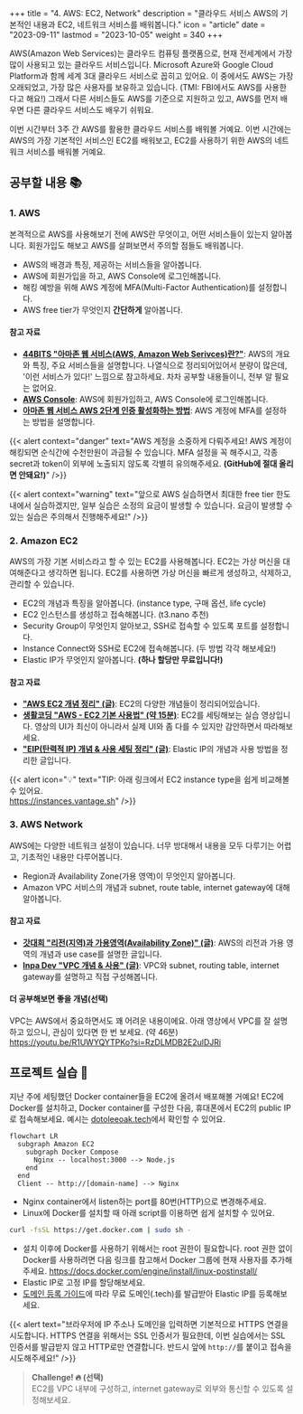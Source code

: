 +++
title = "4. AWS: EC2, Network"
description = "클라우드 서비스 AWS의 기본적인 내용과 EC2, 네트워크 서비스를 배워봅니다."
icon = "article"
date = "2023-09-11"
lastmod = "2023-10-05"
weight = 340
+++

<!-- TODO: update `date` and `lastmod` -->

AWS(Amazon Web Services)는 클라우드 컴퓨팅 플랫폼으로, 현재 전세계에서 가장 많이 사용되고 있는 클라우드 서비스입니다. Microsoft Azure와 Google Cloud Platform과 함께 세계 3대 클라우드 서비스로 꼽히고 있어요. 이 중에서도 AWS는 가장 오래되었고, 가장 많은 사용자를 보유하고 있습니다. (TMI: FBI에서도 AWS를 사용한다고 해요!) 그래서 다른 서비스들도 AWS를 기준으로 지원하고 있고, AWS를 먼저 배우면 다른 클라우드 서비스도 배우기 쉬워요.

이번 시간부터 3주 간 AWS를 활용한 클라우드 서비스를 배워볼 거예요. 이번 시간에는 AWS의 가장 기본적인 서비스인 EC2를 배워보고, EC2를 사용하기 위한 AWS의 네트워크 서비스를 배워볼 거예요.

## 공부할 내용 📚

### 1. AWS

본격적으로 AWS를 사용해보기 전에 AWS란 무엇이고, 어떤 서비스들이 있는지 알아봅니다. 회원가입도 해보고 AWS를 살펴보면서 주의할 점들도 배워봅니다.

- AWS의 배경과 특징, 제공하는 서비스들을 알아봅니다.
- AWS에 회원가입을 하고, AWS Console에 로그인해봅니다.
- 해킹 예방을 위해 AWS 계정에 MFA(Multi-Factor Authentication)를 설정합니다.
- AWS free tier가 무엇인지 **간단하게** 알아봅니다.

#### 참고 자료

- **[44BITS "아마존 웹 서비스(AWS, Amazon Web Serivces)란?"](https://www.44bits.io/ko/keyword/amazon-web-service)**: AWS의 개요와 특징, 주요 서비스들을 설명합니다. 나열식으로 정리되어있어서 분량이 많은데, '이런 서비스가 있다!' 느낌으로 참고하세요. 차차 공부할 내용들이니, 전부 알 필요는 없어요.
- **[AWS Console](https://console.aws.amazon.com/console/home)**: AWS에 회원가입하고, AWS Console에 로그인해봅니다.
- **[아마존 웹 서비스 AWS 2단계 인증 활성화하는 방법](https://www.lainyzine.com/ko/article/how-to-enable-multi-factor-authentication-on-amazon-web-service/)**: AWS 계정에 MFA를 설정하는 방법을 설명합니다.

{{< alert context="danger" text="AWS 계정을 소중하게 다뤄주세요! AWS 계정이 해킹되면 순식간에 수천만원이 과금될 수 있습니다. MFA 설정을 꼭 해주시고, 각종 secret과 token이 외부에 노출되지 않도록 각별히 유의해주세요. **(GitHub에 절대 올리면 안돼요!)**" />}}

{{< alert context="warning" text="앞으로 AWS 실습하면서 최대한 free tier 한도 내에서 실습하겠지만, 일부 실습은 소정의 요금이 발생할 수 있습니다. 요금이 발생할 수 있는 실습은 주의해서 진행해주세요!" />}}

### 2. Amazon EC2

AWS의 가장 기본 서비스라고 할 수 있는 EC2를 사용해봅니다. EC2는 가상 머신을 대여해준다고 생각하면 됩니다. EC2를 사용하면 가상 머신을 빠르게 생성하고, 삭제하고, 관리할 수 있습니다.

- EC2의 개념과 특징을 알아봅니다. (instance type, 구매 옵션, life cycle)
- EC2 인스턴스를 생성하고 접속해봅니다. (t3.nano 추천)
- Security Group이 무엇인지 알아보고, SSH로 접속할 수 있도록 포트를 설정합니다.
- Instance Connect와 SSH로 EC2에 접속해봅니다. (두 방법 각각 해보세요!)
- Elastic IP가 무엇인지 알아봅니다. **(하나 할당만 무료입니다!)**

#### 참고 자료

- **["AWS EC2 개념 정리" (글)](https://velog.io/@server30sopt/AWS-EC2-%EA%B0%9C%EB%85%90-%EC%A0%95%EB%A6%AC)**: EC2의 다양한 개념들이 정리되어있습니다.
- **[생활코딩 "AWS - EC2 기본 사용법" (약 15분)](https://youtu.be/Pv2yDJ2NKQA?si=QaQlK6SNN_hZ03Cx)**: EC2를 세팅해보는 실습 영상입니다. 영상의 UI가 최신이 아니라서 실제 UI와 좀 다를 수 있지만 감안하면서 따라해보세요.
- **["EIP(탄력적 IP) 개념 & 사용 세팅 정리" (글)](https://inpa.tistory.com/entry/AWS-%F0%9F%93%9A-%ED%83%84%EB%A0%A5%EC%A0%81-IP-Elastic-IP-EIP-%EB%9E%80-%EB%AC%B4%EC%97%87%EC%9D%B8%EA%B0%80)**: Elastic IP의 개념과 사용 방법을 정리한 글입니다.

{{< alert icon="💡" text="TIP: 아래 링크에서 EC2 instance type을 쉽게 비교해볼 수 있어요.<br>https://instances.vantage.sh" />}}

### 3. AWS Network

AWS에는 다양한 네트워크 설정이 있습니다. 너무 방대해서 내용을 모두 다루기는 어렵고, 기초적인 내용만 다루어봅니다.

- Region과 Availability Zone(가용 영역)이 무엇인지 알아봅니다.
- Amazon VPC 서비스의 개념과 subnet, route table, internet gateway에 대해 알아봅니다.

#### 참고 자료

- **[갓대희 "리전(지역)과 가용영역(Availability Zone)" (글)](https://goddaehee.tistory.com/178)**: AWS의 리전과 가용 영역의 개념과 use case를 설명한 글입니다.
- **[Inpa Dev "VPC 개념 & 사용" (글)](https://inpa.tistory.com/entry/AWS-%F0%9F%93%9A-VPC-%EC%82%AC%EC%9A%A9-%EC%84%9C%EB%B8%8C%EB%84%B7-%EC%9D%B8%ED%84%B0%EB%84%B7-%EA%B2%8C%EC%9D%B4%ED%8A%B8%EC%9B%A8%EC%9D%B4-NAT-%EB%B3%B4%EC%95%88%EA%B7%B8%EB%A3%B9-NACL-Bastion-Host)**: VPC와 subnet, routing table, internet gateway를 설명하고 직접 구성해봅니다.

#### 더 공부해보면 좋을 개념(선택)
VPC는 AWS에서 중요하면서도 꽤 어려운 내용이에요. 아래 영상에서 VPC를 잘 설명하고 있으니, 관심이 있다면 한 번 보세요. (약 46분)  
https://youtu.be/R1UWYQYTPKo?si=RzDLMDB2E2ulDJRi

## 프로젝트 실습 🎈

지난 주에 세팅했던 Docker container들을 EC2에 올려서 배포해볼 거예요! EC2에 Docker를 설치하고, Docker container를 구성한 다음, 휴대폰에서 EC2의 public IP로 접속해보세요. 예시는 [dotoleeoak.tech](http://dotoleeoak.tech)에서 확인할 수 있어요.

```mermaid
flowchart LR
  subgraph Amazon EC2
    subgraph Docker Compose
      Nginx -- localhost:3000 --> Node.js
    end
  end
  Client -- http://[domain-name] --> Nginx
```

- Nginx container에서 listen하는 port를 80번(HTTP)으로 변경해주세요.
- Linux에 Docker를 설치할 때 아래 script를 이용하면 쉽게 설치할 수 있어요.

```sh
curl -fsSL https://get.docker.com | sudo sh -
```

- 설치 이후에 Docker를 사용하기 위해서는 root 권한이 필요합니다. root 권한 없이 Docker를 사용하려면 다음 링크를 참고해서 Docker 그룹에 현재 사용자를 추가해주세요. https://docs.docker.com/engine/install/linux-postinstall/
- Elastic IP로 고정 IP를 할당해보세요.
- [도메인 등록 가이드](../reference/Free%20Domain.md)에 따라 무료 도메인(.tech)를 발급받아 Elastic IP를 등록해보세요.

{{< alert text="브라우저에 IP 주소나 도메인을 입력하면 기본적으로 HTTPS 연결을 시도합니다. HTTPS 연결을 위해서는 SSL 인증서가 필요한데, 이번 실습에서는 SSL 인증서를 발급받지 않고 HTTP로만 연결합니다. 반드시 앞에 `http://`를 붙이고 접속을 시도해주세요!" />}}

> **Challenge! 🔥 (선택)**  
> EC2를 VPC 내부에 구성하고, internet gateway로 외부와 통신할 수 있도록 설정해보세요.
